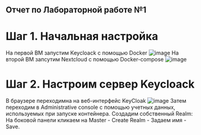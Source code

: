 ## Отчет по Лабораторной работе №1

# Шаг 1. Начальная настройка
На первой ВМ запустим Keycloack с помощью Docker
![image](https://github.com/StepaBelyaev/Lab1/assets/70752929/69c8bed8-35de-4dcd-871a-e44aeccbfbe0)
На второй ВМ запсутим Nextcloud с помощью Docker-compose
![image](https://github.com/StepaBelyaev/Lab1/assets/70752929/c804c68f-14d2-485e-bba1-66e24ca2fa28)

# Шаг 2. Настроим сервер Keycloack
В браузере переходимна на веб-интерфейс KeyCloak
![image](https://github.com/StepaBelyaev/Lab1/assets/70752929/b346f97d-e4bd-48c9-9934-1045ee1adbeb)
Затем переходим в Administrative console с помощью учетных данных, используемых при запуске контейнера.
Создадим собственный Realm: На боковой панели кликаем на Master - Create Realm - Задаем имя - Save.
